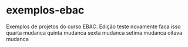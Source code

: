 # exemplos-ebac
Exemplos de projetos do curso EBAC.
Edição
teste novamente
faca isso
quarta mudanca
quinta mudanca
sexta mudanca
setima mudanca
oitava mudanca